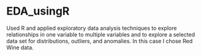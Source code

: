 # EDA_usingR
Used R and applied exploratory data analysis techniques to explore relationships in one variable to multiple variables and to explore a selected data set for distributions, outliers, and anomalies. In this case I chose Red Wine data. 
